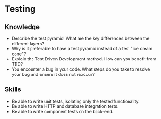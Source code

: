 # Testing

## Knowledge

* Describe the test pyramid. What are the key differences between the different layers?
* Why is it preferable to have a test pyramid instead of a test "ice cream cone"?
* Explain the Test Driven Development method. How can you benefit from TDD?
* You encounter a bug in your code. What steps do you take to resolve your bug and ensure it does not reoccur?

## Skills

* Be able to write unit tests, isolating only the tested functionality.
* Be able to write HTTP and database integration tests.
* Be able to write component tests on the back-end.
